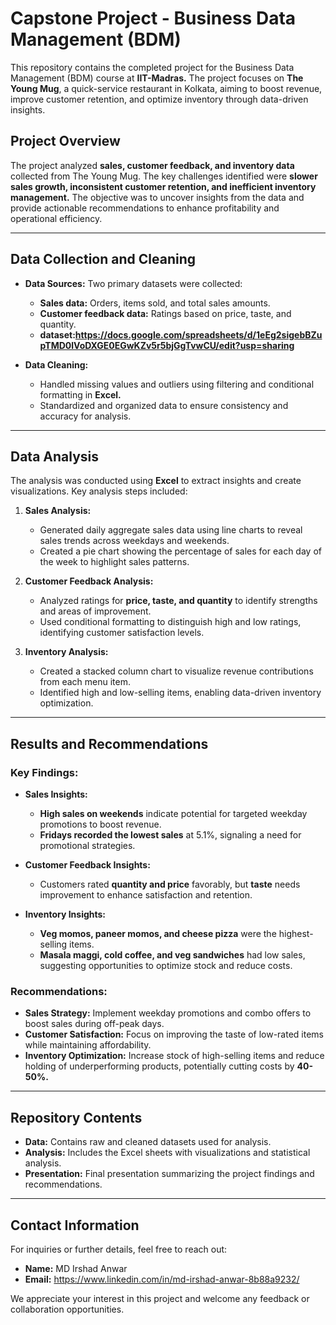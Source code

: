 # Capstone Project - Business Data Management (BDM)  
This repository contains the completed project for the Business Data Management (BDM) course at **IIT-Madras.** The project focuses on **The Young Mug**, a quick-service restaurant in Kolkata, aiming to boost revenue, improve customer retention, and optimize inventory through data-driven insights.

## Project Overview  
The project analyzed **sales, customer feedback, and inventory data** collected from The Young Mug. The key challenges identified were **slower sales growth, inconsistent customer retention, and inefficient inventory management.** The objective was to uncover insights from the data and provide actionable recommendations to enhance profitability and operational efficiency.

---

## Data Collection and Cleaning  
- **Data Sources:** Two primary datasets were collected:  
  - **Sales data:** Orders, items sold, and total sales amounts.  
  - **Customer feedback data:** Ratings based on price, taste, and quantity.
  - **dataset:https://docs.google.com/spreadsheets/d/1eEg2sigebBZupTMD0lVoDXGE0EGwKZv5r5bjGgTvwCU/edit?usp=sharing**

- **Data Cleaning:**  
  - Handled missing values and outliers using filtering and conditional formatting in **Excel.**  
  - Standardized and organized data to ensure consistency and accuracy for analysis.

---

## Data Analysis  
The analysis was conducted using **Excel** to extract insights and create visualizations. Key analysis steps included:  
1. **Sales Analysis:**  
   - Generated daily aggregate sales data using line charts to reveal sales trends across weekdays and weekends.  
   - Created a pie chart showing the percentage of sales for each day of the week to highlight sales patterns.  

2. **Customer Feedback Analysis:**  
   - Analyzed ratings for **price, taste, and quantity** to identify strengths and areas of improvement.  
   - Used conditional formatting to distinguish high and low ratings, identifying customer satisfaction levels.  

3. **Inventory Analysis:**  
   - Created a stacked column chart to visualize revenue contributions from each menu item.  
   - Identified high and low-selling items, enabling data-driven inventory optimization.

---

## Results and Recommendations  

### Key Findings:  
- **Sales Insights:**  
  - **High sales on weekends** indicate potential for targeted weekday promotions to boost revenue.  
  - **Fridays recorded the lowest sales** at 5.1%, signaling a need for promotional strategies.  

- **Customer Feedback Insights:**  
  - Customers rated **quantity and price** favorably, but **taste** needs improvement to enhance satisfaction and retention.  

- **Inventory Insights:**  
  - **Veg momos, paneer momos, and cheese pizza** were the highest-selling items.  
  - **Masala maggi, cold coffee, and veg sandwiches** had low sales, suggesting opportunities to optimize stock and reduce costs.  

### Recommendations:  
- **Sales Strategy:** Implement weekday promotions and combo offers to boost sales during off-peak days.  
- **Customer Satisfaction:** Focus on improving the taste of low-rated items while maintaining affordability.  
- **Inventory Optimization:** Increase stock of high-selling items and reduce holding of underperforming products, potentially cutting costs by **40-50%.**  

---

## Repository Contents  
- **Data:** Contains raw and cleaned datasets used for analysis.  
- **Analysis:** Includes the Excel sheets with visualizations and statistical analysis.  
- **Presentation:** Final presentation summarizing the project findings and recommendations.  

---

## Contact Information  
For inquiries or further details, feel free to reach out:  
- **Name:** MD Irshad Anwar  
- **Email:** https://www.linkedin.com/in/md-irshad-anwar-8b88a9232/

We appreciate your interest in this project and welcome any feedback or collaboration opportunities.  

